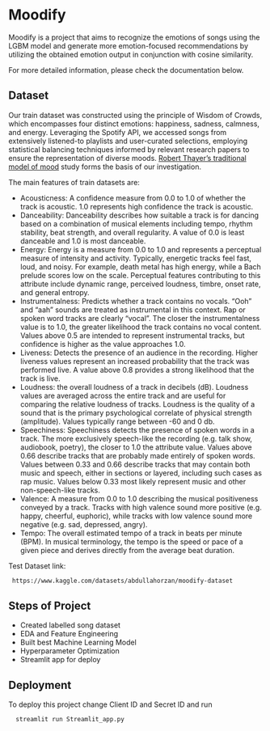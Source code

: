 
# Moodify



Moodify is a project that aims to recognize the emotions of songs using the LGBM model and generate more emotion-focused recommendations by utilizing the obtained emotion output in conjunction with cosine similarity.

For more detailed information, please check the documentation below.




## Dataset
Our train dataset was constructed using the principle of Wisdom of Crowds, which encompasses four distinct emotions: happiness, sadness, calmness, and energy. Leveraging the Spotify API, we accessed songs from extensively listened-to playlists and user-curated selections, employing statistical balancing techniques informed by relevant research papers to ensure the representation of diverse moods. [Robert Thayer’s traditional model of mood](https://sites.tufts.edu/eeseniordesignhandbook/2015/music-mood-classification/) study forms the basis of our investigation. 


The main features of train datasets are:

- Acousticness: A confidence measure from 0.0 to 1.0 of whether the track is acoustic. 1.0 represents high confidence the track is acoustic.
- Danceability: Danceability describes how suitable a track is for dancing based on a combination of musical elements including tempo, rhythm stability, beat strength, and overall regularity. A value of 0.0 is least danceable and 1.0 is most danceable.
- Energy: Energy is a measure from 0.0 to 1.0 and represents a perceptual measure of intensity and activity. Typically, energetic tracks feel fast, loud, and noisy. For example, death metal has high energy, while a Bach prelude scores low on the scale. Perceptual features contributing to this attribute include dynamic range, perceived loudness, timbre, onset rate, and general entropy.
- Instrumentalness: Predicts whether a track contains no vocals. “Ooh” and “aah” sounds are treated as instrumental in this context. Rap or spoken word tracks are clearly “vocal”. The closer the instrumentalness value is to 1.0, the greater likelihood the track contains no vocal content. Values above 0.5 are intended to represent instrumental tracks, but confidence is higher as the value approaches 1.0.
- Liveness: Detects the presence of an audience in the recording. Higher liveness values represent an increased probability that the track was performed live. A value above 0.8 provides a strong likelihood that the track is live.
- Loudness: the overall loudness of a track in decibels (dB). Loudness values are averaged across the entire track and are useful for comparing the relative loudness of tracks. Loudness is the quality of a sound that is the primary psychological correlate of physical strength (amplitude). Values typically range between -60 and 0 db.
- Speechiness: Speechiness detects the presence of spoken words in a track. The more exclusively speech-like the recording (e.g. talk show, audiobook, poetry), the closer to 1.0 the attribute value. Values above 0.66 describe tracks that are probably made entirely of spoken words. Values between 0.33 and 0.66 describe tracks that may contain both music and speech, either in sections or layered, including such cases as rap music. Values below 0.33 most likely represent music and other non-speech-like tracks.
- Valence: A measure from 0.0 to 1.0 describing the musical positiveness conveyed by a track. Tracks with high valence sound more positive (e.g. happy, cheerful, euphoric), while tracks with low valence sound more negative (e.g. sad, depressed, angry).
- Tempo: The overall estimated tempo of a track in beats per minute (BPM). In musical terminology, the tempo is the speed or pace of a given piece and derives directly from the average beat duration.


Test Dataset link:

```bash
 https://www.kaggle.com/datasets/abdullahorzan/moodify-dataset
```

## Steps of Project

- Created labelled song dataset
- EDA and Feature Engineering
- Built best Machine Learning Model
- Hyperparameter Optimization
- Streamlit app for deploy


## Deployment

To deploy this project change Client ID and Secret ID and run

```bash
  streamlit run Streamlit_app.py
```




